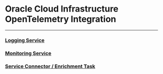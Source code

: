 # Oracle Cloud Infrastructure OpenTelemetry Integration

---

### [Logging Service](oci-log-dd/README.md)
### [Monitoring Service](oci-metrics-dd/README.md)
### [Service Connector / Enrichment Task](oci-tag-enrich/README.md)
